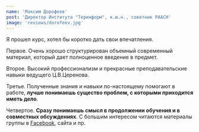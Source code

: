 ```yaml
---
name: 'Максим Дорофеев'
post: 'Директор Института "Теринформ", к.ю.н., советник РААСН'
image: 'reviews/dorofeev.jpg'
---
```


Я прошел курс, хотел бы коротко дать свои впечатления.

Первое. Очень хорошо структурирован объемный современный материал, который дает полноценное введение в предмет.

Второе. Высокий профессионализм и прекрасные преподавательские навыки ведущего Ц.В.Церенова.

Третье. Полученные знания и навыки по-настоящему помогают в работе, **лучше понимаешь существо проблем, с которыми приходится иметь дело**.

Четвертое. **Сразу понимаешь смысл в продолжении обучения и в совместных обсуждениях**. С большим интересом читаются материалы группы в <a href="https://www.facebook.com/system.school.ru" target="_blank" rel="nofollow noopener">Facebook</a>, сайта и пр.
